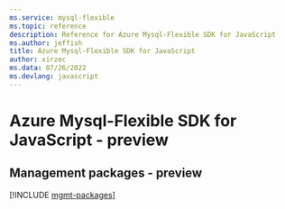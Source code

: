 ```yaml
---
ms.service: mysql-flexible
ms.topic: reference
description: Reference for Azure Mysql-Flexible SDK for JavaScript
ms.author: jeffish
title: Azure Mysql-Flexible SDK for JavaScript
author: xirzec
ms.data: 07/26/2022
ms.devlang: javascript
---
```

# Azure Mysql-Flexible SDK for JavaScript - preview

## Management packages - preview
[!INCLUDE [mgmt-packages](mysql-flexible-mgmt-index.md)]
